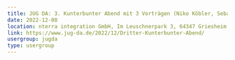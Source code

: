 ```yaml
---
title: JUG DA: 3. Kunterbunter Abend mit 3 Vorträgen (Niko Köbler, Sebastian Rose)
date: 2022-12-08
location: nterra integration GmbH, Im Leuschnerpark 3, 64347 Griesheim
link: https://www.jug-da.de/2022/12/Dritter-Kunterbunter-Abend/
usergroup: jugda
type: usergroup
---
```

